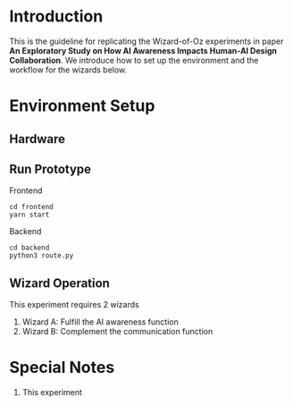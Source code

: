 # Introduction
This is the guideline for replicating the Wizard-of-Oz experiments in paper **An Exploratory Study on How AI Awareness Impacts Human-AI Design Collaboration**. We introduce how to set up the environment and the workflow for the wizards below.

# Environment Setup

## Hardware

## Run Prototype
Frontend

  ~~~~
  cd frontend
  yarn start
  ~~~~

Backend

  ~~~~
  cd backend
  python3 route.py
  ~~~~

## Wizard Operation
This experiment requires 2 wizards
1. Wizard A: Fulfill the AI awareness function
2. Wizard B: Complement the communication function

# Special Notes
1. This experiment
